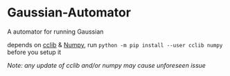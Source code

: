 # Gaussian-Automator
A automator for running Gaussian 

depends on [cclib](https://cclib.github.io/) & [Numpy](http://www.numpy.org/), run
`python -m pip install --user cclib numpy`
before you setup it

_Note: any update of cclib and/or numpy may cause unforeseen issue_
